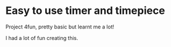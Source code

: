 # Easy to use timer and timepiece

Project 4fun, pretty basic but learnt me a lot!

I had a lot of fun creating this.
